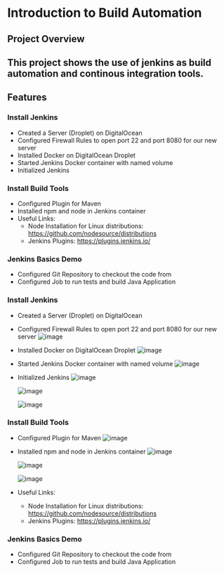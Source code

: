 # Introduction to Build Automation

## **Project Overview**
This project shows the use of jenkins as build automation and continous integration tools.
---

## **Features**
### Install Jenkins
- Created a Server (Droplet) on DigitalOcean
- Configured Firewall Rules to open port 22 and port 8080 for our new server
- Installed Docker on DigitalOcean Droplet
- Started Jenkins Docker container with named volume
- Initialized Jenkins

### Install Build Tools
  - Configured Plugin for Maven
  - Installed npm and node in Jenkins container
  - Useful Links:
      - Node Installation for Linux distributions: https://github.com/nodesource/distributions
      - Jenkins Plugins: https://plugins.jenkins.io/
### Jenkins Basics Demo
  - Configured Git Repository to checkout the code from
  - Configured Job to run tests and build Java Application


### Install Jenkins
- Created a Server (Droplet) on DigitalOcean
- Configured Firewall Rules to open port 22 and port 8080 for our new server
  ![image](https://github.com/user-attachments/assets/401bdd91-2c2b-452a-81fa-ebed3d1cbd53)

- Installed Docker on DigitalOcean Droplet
  ![image](https://github.com/user-attachments/assets/5783e368-4f92-43da-9d66-2cd79522baf1)

- Started Jenkins Docker container with named volume
  ![image](https://github.com/user-attachments/assets/86a2d9c3-304b-462b-930f-cd8edad1df53)

- Initialized Jenkins
  ![image](https://github.com/user-attachments/assets/6a797102-2a8c-4a2f-a110-28310535a065)

  ![image](https://github.com/user-attachments/assets/f38fec6b-1faa-4ff3-9262-4c54ccc02a9a)


  ![image](https://github.com/user-attachments/assets/8c46ce6d-2d34-43be-94ce-a772a5a5891a)




### Install Build Tools
  - Configured Plugin for Maven
    ![image](https://github.com/user-attachments/assets/8b0d278c-8c5c-47f2-b4fd-128a635ec023)

  - Installed npm and node in Jenkins container
    ![image](https://github.com/user-attachments/assets/74db5054-8fb1-45d7-8ada-6d37984eb6c4)

    ![image](https://github.com/user-attachments/assets/f4abe3a0-05c0-4699-a5a9-453e3481f75f)

    ![image](https://github.com/user-attachments/assets/8b101851-fb4b-4e39-9ac0-d6bee51a0c9d)



  - Useful Links:
      - Node Installation for Linux distributions: https://github.com/nodesource/distributions
      - Jenkins Plugins: https://plugins.jenkins.io/
### Jenkins Basics Demo
  - Configured Git Repository to checkout the code from
  - Configured Job to run tests and build Java Application
